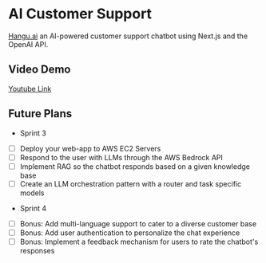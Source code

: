 # AI Customer Support
[Hangu.ai](https://hanguai-ryan-trans-projects-38a226e5.vercel.app/) an AI-powered customer support chatbot using Next.js and the OpenAI API.

## Video Demo
[Youtube Link](https://www.youtube.com/watch?v=7TAE13uT7aE&feature=youtu.be)

## Future Plans
* Sprint 3
  
- [ ] Deploy your web-app to AWS EC2 Servers
- [ ] Respond to the user with LLMs through the AWS Bedrock API
- [ ] Implement RAG so the chatbot responds based on a given knowledge base
- [ ] Create an LLM orchestration pattern with a router and task specific models

* Sprint 4
- [ ] Bonus: Add multi-language support to cater to a diverse customer base
- [ ] Bonus: Add user authentication to personalize the chat experience
- [ ] Bonus: Implement a feedback mechanism for users to rate the chatbot's responses
